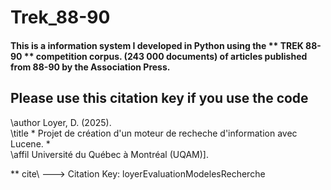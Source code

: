 # Trek_88-90 

#### This is a information system I developed in Python using the ** TREK 88-90 ** competition corpus. (243 000 documents) of articles published from 88-90 by the Association Press. ####

## Please use this citation key if you use the code 



\author  Loyer, D. (2025). \
\title * Projet de création d'un moteur de recheche d'information avec Lucene. * \
\affil Université du Québec à Montréal (UQAM)].


** cite\ ---> Citation Key: loyerEvaluationModelesRecherche
